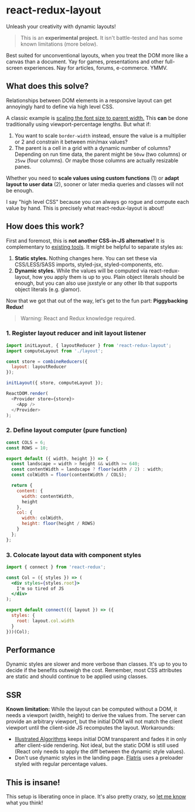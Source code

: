 # react-redux-layout
Unleash your creativity with dynamic layouts!

> This is an **experimental project.** It isn't battle-tested and has some known limitations (more below).

Best suited for unconventional layouts, when you treat the DOM more like a canvas than a document. Yay for games, presentations and other full-screen experiences. Nay for articles, forums, e-commerce. YMMV.

## What does this solve?

Relationships between DOM elements in a responsive layout can get annoyingly hard to define via high level CSS.

A classic example is [scaling the font size to parent width.](http://stackoverflow.com/questions/16056591/font-scaling-based-on-width-of-container#comment29460412_19814948) This **can** be done traditionally using viewport-percentage lengths. But what if:

1. You want to scale `border-width` instead, ensure the value is a multiplier or 2 and constrain it between min/max values?
2. The parent is a cell in a grid with a dynamic number of columns? Depending on run time data, the parent might be `50vw` (two columns) or `25vw` (four columns). Or maybe those columns are actually resizable panes.

Whether you need to **scale values using custom functions** (1) or **adapt layout to user data** (2), sooner or later media queries and classes will not be enough.

I say "high level CSS" because you can always go rogue and compute each value by hand. This is precisely what react-redux-layout is about!

## How does this work?

First and foremost, this is **not another CSS-in-JS alternative!** It is complementary to [existing tools](https://github.com/MicheleBertoli/css-in-js#features). It might be helpful to separate styles as:

1. **Static styles.** Nothing changes here. You can set these via CSS/LESS/SASS imports, styled-jsx, styled-components, etc.
2. **Dynamic styles.** While the values will be computed via react-redux-layout, how you apply them is up to you. Plain object literals should be enough, but you can also use jsxstyle or any other lib that supports object literals (e.g. glamor).

Now that we got that out of the way, let's get to the fun part: **Piggybacking Redux!**

> Warning: React and Redux knowledge required.

### 1. Register layout reducer and init layout listener

```js
import initLayout, { layoutReducer } from 'react-redux-layout';
import computeLayout from './layout';

const store = combineReducers({
  layout: layoutReducer
});

initLayout({ store, computeLayout });

ReactDOM.render(
  <Provider store={store}>
    <App />
  </Provider>
);
```

### 2. Define layout computer (pure function)

```js
const COLS = 6;
const ROWS = 10;

export default ({ width, height }) => {
  const landscape = width > height && width >= 640;
  const contentWidth = landscape ? floor(width / 2) : width;
  const colWidth = floor(contentWidth / COLS);

  return {
    content: {
      width: contentWidth,
      height
    },
    col: {
      width: colWidth,
      height: floor(height / ROWS)
    }
  };
};
```

### 3. Colocate layout data with component styles

```jsx
import { connect } from 'react-redux';

const Col = ({ styles }) => (
  <div styles={styles.root}>
    I'm so tired of JS
  </div>
);

export default connect(({ layout }) => ({
  styles: {
    root: layout.col.width
  }
}))(Col);

```

## Performance

Dynamic styles are slower and more verbose than classes. It's up to you to decide if the benefits outweigh the cost. Remember, most CSS attributes are static and should continue to be applied using classes.

## SSR

**Known limitation:** While the layout can be computed without a DOM, it needs a viewport (width, height) to derive the values from. The server can provide an arbitrary viewport, but the initial DOM will not match the client viewport until the client-side JS recomputes the layout. Workarounds:

- [Illustrated Algorithms](https://illustrated-algorithms.now.sh/) keeps initial DOM transparent and fades it in only after client-side rendering. Not ideal, but the static DOM is still used (React only needs to apply the diff between the dynamic style values).
- Don't use dynamic styles in the landing page. [Flatris](https://skidding.github.io/flatris/) uses a preloader styled with regular percentage values.

## This is insane!

This setup is liberating once in place. It's also pretty crazy, so [let me know](https://twitter.com/skidding) what you think!
